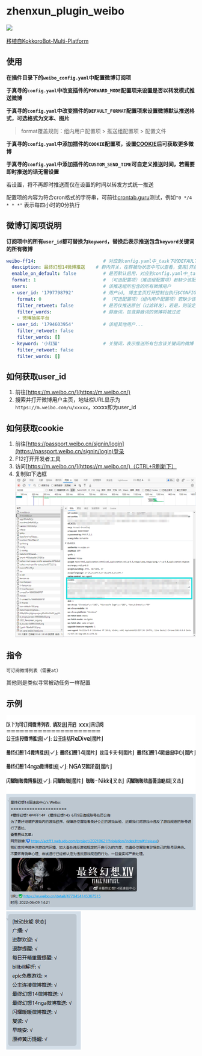 # zhenxun_plugin_weibo
<div>
   <a href="https://github.com/HibiKier/zhenxun_bot">
    <img src="https://img.shields.io/badge/zhenxun_bot-v0.1.6.5+-green">
</div>
   
移植自[KokkoroBot-Multi-Platform](https://github.com/zzbslayer/KokkoroBot-Multi-Platform)
## 使用
**在插件目录下的`weibo_config.yaml`中配置微博订阅项**

**于真寻的`config.yaml`中改变插件的`FORWARD_MODE`配置项来设置是否以转发模式推送微博**

**于真寻的`config.yaml`中改变插件的`DEFAULT_FORMAT`配置项来设置微博默认推送格式，可选格式为文本、图片**
> format覆盖规则：组内用户配置项 > 推送组配置项 > 配置文件

**于真寻的`config.yaml`中添加插件的`COOKIE`配置项，设置[COOKIE](#如何获取cookie)后可获取更多微博**

**于真寻的`config.yaml`中添加插件的`CUSTOM_SEND_TIME`可自定义推送时间，若需要即时推送的话无需设置**
   
若设置，将不再即时推送而仅在设置的时间以转发方式统一推送

配置项的内容为符合cron格式的字符串，可前往[crontab.guru](https://crontab.guru)测试，例如`"0 */4 * * *"` 表示每四小时的0分执行

## 微博订阅项说明

**订阅项中的所有`user_id`都可替换为`keyword`，替换后表示推送包含`keyword`关键词的所有微博**

```yaml
weibo-ff14:                         # 对应到config.yaml中_task下的DEFAULT_WEIBO_FF14
  desciption: 最终幻想14微博推送    # 群内开关，在群被动状态中可以查看，使用[开启/关闭 最终幻想14微博推送]即可控制
  enable_on_default: false          # 是否默认启用，对应到config.yaml中_task下的DEFAULT_WEIBO_FF14: False
  format: 1                         # （可选配置项）（推送组配置项）若缺少该配置项，则以配置文件的default_format填充
  users:                            # 该推送组所包含的所有微博用户
  - user_id: '1797798792'           # 用户id, 博主主页打开控制台执行$CONFIG.oid获取
    format: 0                       # （可选配置项）（组内用户配置项）若缺少该配置项，则以该推送组的format填充
    filter_retweet: false           # 是否仅推送原创（过滤转发），若是，则设定为true
    filter_words:                   # 屏蔽词，包含屏蔽词的微博将被过滤
    - 微博抽奖平台
  - user_id: '1794603954'           # 该组其他用户...
    filter_retweet: false
    filter_words: []
  - keyword: '小红猫'                # 关键词，表示推送所有包含该关键词的微博
    filter_retweet: false
    filter_words: []
```

## 如何获取user_id
<!-- 控制台输入`$CONFIG.oid`
![](images/获取uid.gif) -->
1. 前往[https://m.weibo.cn/](https://m.weibo.cn/)
2. 搜索并打开微博用户主页，地址栏URL显示为`https://m.weibo.com/u/xxxxx`，xxxxx即为user_id

## 如何获取cookie
1. 前往[https://passport.weibo.cn/signin/login](https://passport.weibo.cn/signin/login)登录
2. F12打开开发者工具
3. 访问[https://m.weibo.cn/](https://m.weibo.cn/)（CTRL+R刷新下）
4. 复制如下选框![](images/cookie.png)

## 指令

```
可订阅微博列表（需要at）
```

其他则是类似寻常被动任务一样配置

## 示例
![](images/可订阅列表.png)
![](images/推送格式.png)
![](images/被动技能.png)
